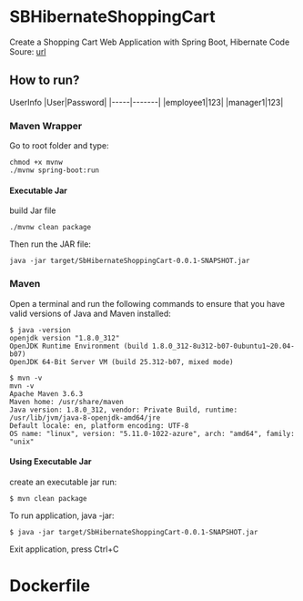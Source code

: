 # SBHibernateShoppingCart

Create a Shopping Cart Web Application with Spring Boot, Hibernate
Code Soure: [url](https://o7planning.org/10683/create-a-shopping-cart-web-application-with-spring-boot-hibernate)

## How to run?

UserInfo
|User|Password|
|-----|-------|
|employee1|123|
|manager1|123|

### Maven Wrapper
Go to root folder and type:
```
chmod +x mvnw
./mvnw spring-boot:run
```
#### Executable Jar
build Jar file 
```
./mvnw clean package
```
Then run the JAR file:
```
java -jar target/SbHibernateShoppingCart-0.0.1-SNAPSHOT.jar
```
### Maven
Open a terminal and run the following commands to ensure that you have valid versions of Java and Maven installed:
```
$ java -version
openjdk version "1.8.0_312"
OpenJDK Runtime Environment (build 1.8.0_312-8u312-b07-0ubuntu1~20.04-b07)
OpenJDK 64-Bit Server VM (build 25.312-b07, mixed mode)
```
```
$ mvn -v 
mvn -v
Apache Maven 3.6.3
Maven home: /usr/share/maven
Java version: 1.8.0_312, vendor: Private Build, runtime: /usr/lib/jvm/java-8-openjdk-amd64/jre
Default locale: en, platform encoding: UTF-8
OS name: "linux", version: "5.11.0-1022-azure", arch: "amd64", family: "unix"
```
#### Using Executable Jar
create an executable jar run:
```
$ mvn clean package
```
To run application, java -jar:
```
$ java -jar target/SbHibernateShoppingCart-0.0.1-SNAPSHOT.jar
```
Exit application, press Ctrl+C
# Dockerfile
